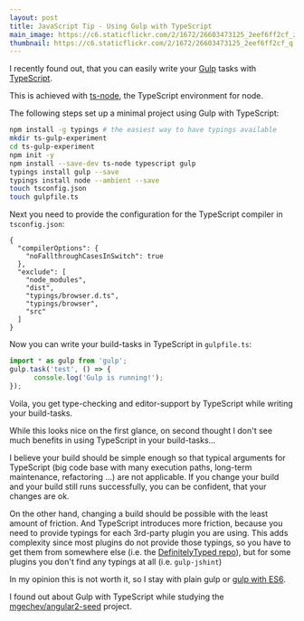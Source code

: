 ```yaml
---
layout: post
title: JavaScript Tip - Using Gulp with TypeScript   
main_image: https://c6.staticflickr.com/2/1672/26603473125_2eef6ff2cf_z.jpg
thumbnail: https://c6.staticflickr.com/2/1672/26603473125_2eef6ff2cf_q.jpg
---
```


I recently found out, that you can easily write your [Gulp](http://gulpjs.com/) tasks with [TypeScript](https://www.typescriptlang.org/).

This is achieved with [ts-node](https://github.com/TypeStrong/ts-node), the TypeScript environment for node.

The following steps set up a minimal project using Gulp with TypeScript:

```bash
npm install -g typings # the easiest way to have typings available
mkdir ts-gulp-experiment
cd ts-gulp-experiment
npm init -y
npm install --save-dev ts-node typescript gulp
typings install gulp --save
typings install node --ambient --save
touch tsconfig.json
touch gulpfile.ts
```

Next you need to provide the configuration for the TypeScript compiler in `tsconfig.json`:

    {
      "compilerOptions": {
        "noFallthroughCasesInSwitch": true
      },
      "exclude": [
        "node_modules",
        "dist",
        "typings/browser.d.ts",
        "typings/browser",
        "src"
      ]
    }


Now you can write your build-tasks in TypeScript in `gulpfile.ts`:

```JavaScript
import * as gulp from 'gulp';
gulp.task('test', () => {
	  console.log('Gulp is running!');
});
```

Voila, you get type-checking and editor-support by TypeScript while writing your build-tasks.

While this looks nice on the first glance, on second thought I don't see much benefits in using TypeScript in your build-tasks...

I believe your build should be simple enough so that typical arguments for TypeScript (big code base with many execution paths, long-term maintenance, refactoring ...) are not applicable.
If you change your build and your build still runs successfully, you can be confident, that your changes are ok.

On the other hand, changing a build should be possible with the least amount of friction. And TypeScript introduces more friction, because you need to provide typings for each 3rd-party plugin you are using. This adds complexity since most plugins do not provide those typings, so you have to get them from somewhere else (i.e. the [DefinitelyTyped repo](https://github.com/DefinitelyTyped/DefinitelyTyped)), but for some plugins you don't find any typings at all (i.e. `gulp-jshint`)

In my opinion this is not worth it, so I stay with plain gulp or [gulp with ES6](https://markgoodyear.com/2015/06/using-es6-with-gulp/).

I found out about Gulp with TypeScript while studying the [mgechev/angular2-seed](https://github.com/mgechev/angular2-seed) project.

